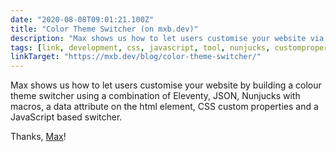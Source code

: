 ```yaml
---
date: "2020-08-08T09:01:21.100Z"
title: "Color Theme Switcher (on mxb.dev)"
description: "Max shows us how to let users customise your website via a colour theme switcher"
tags: [link, development, css, javascript, tool, nunjucks, customproperties, 11ty]
linkTarget: "https://mxb.dev/blog/color-theme-switcher/"
---
```

Max shows us how to let users customise your website by building a colour theme switcher using a combination of Eleventy, JSON, Nunjucks with macros, a data attribute on the html element, CSS custom properties and a JavaScript based switcher.

Thanks, [Max](https://twitter.com/mxbck)!
